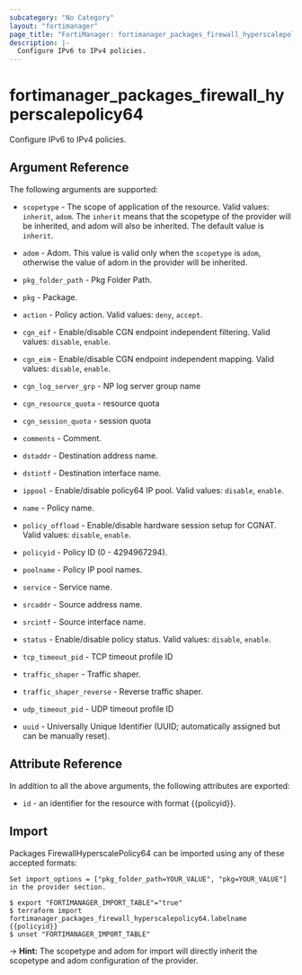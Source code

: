 ```yaml
---
subcategory: "No Category"
layout: "fortimanager"
page_title: "FortiManager: fortimanager_packages_firewall_hyperscalepolicy64"
description: |-
  Configure IPv6 to IPv4 policies.
---
```


# fortimanager_packages_firewall_hyperscalepolicy64
Configure IPv6 to IPv4 policies.

## Argument Reference


The following arguments are supported:

* `scopetype` - The scope of application of the resource. Valid values: `inherit`, `adom`. The `inherit` means that the scopetype of the provider will be inherited, and adom will also be inherited. The default value is `inherit`.
* `adom` - Adom. This value is valid only when the `scopetype` is `adom`, otherwise the value of adom in the provider will be inherited.
* `pkg_folder_path` - Pkg Folder Path.
* `pkg` - Package.

* `action` - Policy action. Valid values: `deny`, `accept`.

* `cgn_eif` - Enable/disable CGN endpoint independent filtering. Valid values: `disable`, `enable`.

* `cgn_eim` - Enable/disable CGN endpoint independent mapping. Valid values: `disable`, `enable`.

* `cgn_log_server_grp` - NP log server group name
* `cgn_resource_quota` - resource quota
* `cgn_session_quota` - session quota
* `comments` - Comment.
* `dstaddr` - Destination address name.
* `dstintf` - Destination interface name.
* `ippool` - Enable/disable policy64 IP pool. Valid values: `disable`, `enable`.

* `name` - Policy name.
* `policy_offload` - Enable/disable hardware session setup for CGNAT. Valid values: `disable`, `enable`.

* `policyid` - Policy ID (0 - 4294967294).
* `poolname` - Policy IP pool names.
* `service` - Service name.
* `srcaddr` - Source address name.
* `srcintf` - Source interface name.
* `status` - Enable/disable policy status. Valid values: `disable`, `enable`.

* `tcp_timeout_pid` - TCP timeout profile ID
* `traffic_shaper` - Traffic shaper.
* `traffic_shaper_reverse` - Reverse traffic shaper.
* `udp_timeout_pid` - UDP timeout profile ID
* `uuid` - Universally Unique Identifier (UUID; automatically assigned but can be manually reset).


## Attribute Reference

In addition to all the above arguments, the following attributes are exported:
* `id` - an identifier for the resource with format {{policyid}}.

## Import

Packages FirewallHyperscalePolicy64 can be imported using any of these accepted formats:
```
Set import_options = ["pkg_folder_path=YOUR_VALUE", "pkg=YOUR_VALUE"] in the provider section.

$ export "FORTIMANAGER_IMPORT_TABLE"="true"
$ terraform import fortimanager_packages_firewall_hyperscalepolicy64.labelname {{policyid}}
$ unset "FORTIMANAGER_IMPORT_TABLE"
```
-> **Hint:** The scopetype and adom for import will directly inherit the scopetype and adom configuration of the provider.
